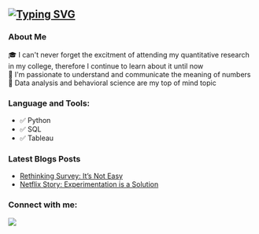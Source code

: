 [![Typing SVG](https://readme-typing-svg.herokuapp.com?color=F77222&size=29&multiline=true&width=700&lines=This+is+Afida's+GitHub+Profile)](https://git.io/typing-svg)
---

### About Me

🎓 I can't never forget the excitment of attending my quantitative research in my college, therefore I continue to learn about it until now </br>
🧩 I'm passionate to understand and communicate the meaning of numbers </br>
📖 Data analysis and behavioral science are my top of mind topic </br>

### Language and Tools:
- ✅ Python
- ✅ SQL
- ✅ Tableau

### Latest Blogs Posts
- [Rethinking Survey: It’s Not Easy](https://medium.com/@afidasabrina/rethinking-survey-its-not-easy-f0968a0c549b)
- [Netflix Story: Experimentation is a Solution](https://medium.com/@afidasabrina/netflix-story-experimentation-is-a-solution-ac3941ba2a46)


### Connect with me:
<a href="https://www.linkedin.com/in/afidasabrinas/"><img src="https://img.shields.io/badge/linkedin-0077B5.svg?style=for-the-badge&logo=linkedin&logoColor=white"/></a>
</p>
